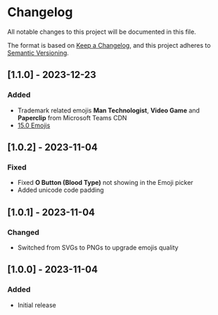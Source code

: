# Changelog

All notable changes to this project will be documented in this file.

The format is based on [Keep a Changelog](https://keepachangelog.com/en/1.0.0/),
and this project adheres to [Semantic Versioning](https://semver.org/spec/v2.0.0.html).

## [1.1.0] - 2023-12-23

### Added

-   Trademark related emojis **Man Technologist**, **Video Game** and **Paperclip** from Microsoft Teams CDN
-   [15.0 Emojis](https://emojipedia.org/emoji-15.0)

## [1.0.2] - 2023-11-04

### Fixed

-   Fixed **O Button (Blood Type)** not showing in the Emoji picker
-   Added unicode code padding

## [1.0.1] - 2023-11-04

### Changed

-   Switched from SVGs to PNGs to upgrade emojis quality

## [1.0.0] - 2023-11-04

### Added

-   Initial release
